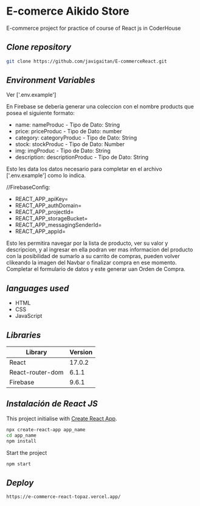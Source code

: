 # E-comerce Aikido Store
E-commerce project for practice of course of React js in CoderHouse

## _Clone repository_
```sh
git clone https://github.com/javigaitan/E-commerceReact.git
```
## _Environment Variables_

Ver ['.env.example']

En Firebase se deberia generar una coleccion con el nombre products que posea el siguiente formato:

- name: nameProduc - Tipo de Dato: String
- price: priceProduc - Tipo de Dato: number
- category: categoryProduc - Tipo de Dato: String
- stock: stockProduc - Tipo de Dato: Number
- img: imgProduc - Tipo de Dato: String
- description: descriptionProduc - Tipo de Dato: String

Esto les data los datos necesario para completar en el archivo ['.env.example'] como lo indica.

//FirebaseConfig:

- REACT_APP_apiKey=
- REACT_APP_authDomain=
- REACT_APP_projectId=
- REACT_APP_storageBucket=
- REACT_APP_messagingSenderId=
- REACT_APP_appId=


Esto les permitira navegar por la lista de producto, ver su valor y descripcion, y al ingresar en ella podran ver mas informacion del producto con la posibilidad de sumarlo a su carrito de compras, pueden volver clikeando la imagen del Navbar o finalizar compra en ese momento. Completar el formulario de datos y este generar uan Orden de Compra. 



## _languages ​​used_

- HTML
- CSS
- JavaScript	

## _Libraries_
| Library | Version 
| ------ | ------ |
| React | 17.0.2 
| React-router-dom | 6.1.1 
| Firebase | 9.6.1 | 



## _Instalación de React JS_

This project initialise with [Create React App](https://github.com/facebook/create-react-app).

```sh
npx create-react-app app_name
cd app_name
npm install
```

Start the project
```sh
npm start
```


## _Deploy_
```sh
https://e-commerce-react-topaz.vercel.app/
```